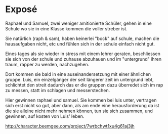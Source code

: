# Exposé
Raphael und Samuel, zwei weniger amitionierte Schüler, gehen in eine Schule wo sie in eine Klasse kommen die voller streber ist.

Sie natürlich (raph & sam), haben keinerlei "bock" auf schule, machen die hausaufgaben nicht, etc und fühlen sich in der schule einfach nicht gut.

Eines tages als sie wieder in stress mit einem lehrer geraten, beschliessen sie sich von der schule und zuhause abzuhauen und im "untergrund" ihren traum, rapper zu werden, nachzugehen.

Dort kommen sie bald in eine auseinandersetzung mit einer ähnlichen gruppe. Luis, ein einzelgänger der seit längerer zeit im untergrund lebt, schlichtet den streit dadurch das er die gruppen dazu überredet sich im rap zu messen, statt im schlagen und messerstechen.

Hier gewinnen raphael und samuel. Sie kommen bei luis unter, vertragen sich erst nicht so gut, aber dann, als am ende eine herausforderung da ist die sie alleine nicht mehr nehmen können, tun sie sich zusammen, und gewinnen, auf kosten von Luis' leben.

http://character.beemgee.com/project/7wrbchwt1xu4g61aj3jh
